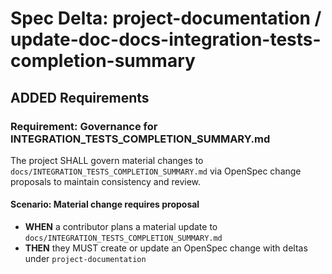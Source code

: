 # Spec Delta: project-documentation / update-doc-docs-integration-tests-completion-summary

## ADDED Requirements

### Requirement: Governance for INTEGRATION_TESTS_COMPLETION_SUMMARY.md

The project SHALL govern material changes to `docs/INTEGRATION_TESTS_COMPLETION_SUMMARY.md` via OpenSpec change proposals to maintain consistency and review.

#### Scenario: Material change requires proposal

- **WHEN** a contributor plans a material update to `docs/INTEGRATION_TESTS_COMPLETION_SUMMARY.md`
- **THEN** they MUST create or update an OpenSpec change with deltas under `project-documentation`
